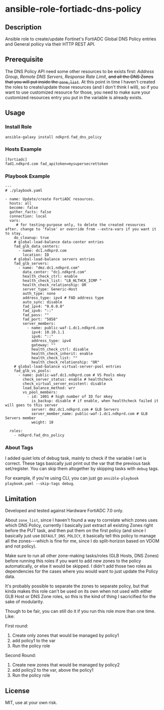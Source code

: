 # ansible-role-fortiadc-dns-policy

## Description

Ansible role to create/update Fortinet's FortiADC Global DNS Policy entries and General poliicy via their HTTP REST API. 

## Prerequisite

The DNS Policy API need some other resources to be exists first: *Address Group*, *Remote DNS Servers*, *Response Rate Limit*, ~~and all the DNS Zones that you will put inside the `zone_list`~~. At this point in time I haven't created the roles to create/update those resources (and I don't think I will), so if you want to use customized resource for those, you need to make sure your customized resources entry you put in the variable is already exists.

## Usage

### Install Role

```
ansible-galaxy install ndkprd.fad_dns_policy
```

### Hosts Example

```
[fortiadc]
fad1.ndkprd.com fad_apitoken=mysupersecrettoken
```

### Playbook Example

```
---
# ./playbook.yaml

- name: Update/create FortiADC resources.
  hosts: all
  become: false
  gather_facts: false
  connection: local
  vars:
     # for testing-purpose only, to delete the created resources after. change to 'false' or override from --extra-vars if you want it to stay.
    do_cleanup: true
    # global-load-balance data-center entries
    fad_glb_data_centers:
      - name: dc1.ndkprd.com
        location: ID
    # global-load-balance servers entries
    fad_glb_servers:
      - name: "dmz.dc1.ndkprd.com"
        data_center: "dc1.ndkprd.com"
        health_check_ctrl: enable
        health_check_list: "LB_HLTHCK_ICMP "
        health_check_relationship: OR
        server_type: Generic-Host
        auth_type: none
        address_type: ipv4 # FAD address type
        auto_sync: disable
        fad_ipv4: "0.0.0.0"
        fad_ipv6: "::"
        fad_pass: ""
        fad_port: "5858"
        server_members:
          - name: public-waf-1.dc1.ndkprd.com
            ipv4: 10.10.1.1
            ipv6: "::"
            address_type: ipv4
            gateway: ""
            health_check_ctrl: disable
            health_check_inherit: enable
            health_check_list: ""
            health_check_relationship: "OR"
    # global-load-balance virtual-server-pool entries
    fad_glb_vs_pools:
      - name: public-waf.dc1.ndkprd.com # VS Pools mkey
        check_server_status: enable # healthcheck
        check_virtual_server_existent: disable
        load_balance_method: wrr
        vs_pool_members:
          - id: 1001 # high number of ID for mkey
            is_backup: disable # if enable, when healthcheck failed it will goes to this server
            server: dmz.dc1.ndkprd.com # GLB Servers
            server_member_name: public-waf-1.dc1.ndkprd.com # GLB Servers member
            weight: 10

  roles:
    - ndkprd.fad_dns_policy

```

### About Tags

I added quiet lots of debug task, mainly to check if the variable I set is correct. These tags basically just print out the var that the previous task set/register. You can skip them altogether by skipping tasks with `debug` tags.

For example, if you're using CLI, you can just go `ansible-playbook playbook.yaml --skip-tags debug`.

## Limitation

Developed and tested against Hardware FortiADC 7.0 only.

About `zone_list`, since I haven't found a way to correlate which zones uses which DNS Policy, currently I basically just extract all existing Zones right before the PUT task, and then put them on the first policy (and since I basically just use `DEFAULT_DNS_POLICY`, it basically tell this policy to manage all the zones---which is fine for me, since I do split-horizon based on VDOM and not policy).

Make sure to run all other zone-making tasks/roles (GLB Hosts, DNS Zones) before running this roles if you want to add new zones to the policy automatically, or else it would be skipped. I didn't add those two roles as dependencies for the cases where you would want to just update the Policy data.

It's probably possible to separate the zones to separate policy, but that kinda makes this role can't be used on its own when not used with either GLB Host or DNS Zone roles, so this is the kind of thing I sacricified for the sake of modularity.

Though to be fair, you can still do it if you run this role more than one time. Like:

First round:

1. Create only zones that would be managed by policy1
2. add policy1 to the var
3. Run the policy role

Second Round:

1. Create new zones that would be managed by policy2
2. add policy2 to the var, above the policy1
3. Run the policy role

## License

MIT, use at your own risk.